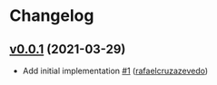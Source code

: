 # Changelog

## [v0.0.1](https://github.com/untile/stylelint-config-untile/releases/tag/v0.0.1) (2021-03-29)
- Add initial implementation [\#1](https://github.com/untile/stylelint-config-untile/pull/1) ([rafaelcruzazevedo](https://github.com/rafaelcruzazevedo))
